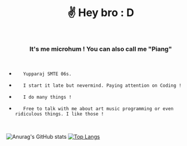 
<h1 align="center">
✌️ Hey bro :  D
</h1>
<br>

<h3 align="center">
It's me microhum ! You can also call me "Piang"
</h3>
<br>
                                                                 
-        Yupparaj SMTE 06s.

-        I start it late but nevermind. Paying attention on Coding !

-        I do many things !

-        Free to talk with me about art music programming or even ridiculous things. I like those !
<br>

![Anurag's GitHub stats](https://github-readme-stats.vercel.app/api?username=microhum&show_icons=true&theme=transparent)
[![Top Langs](https://github-readme-stats.vercel.app/api/top-langs/?username=microhum&layout=donut-vertical&show_icons=true&theme=transparent)](https://github.com/anuraghazra/github-readme-stats)




